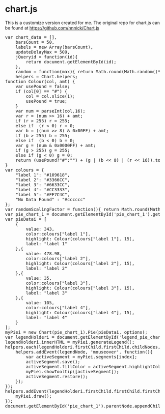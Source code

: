 # chart.js
This is a customize version created for me. The original repo for chart.js can be found at https://github.com/nnnick/Chart.js 
<pre>var chart_data = [],
    barsCount = 50,
    labels = new Array(barsCount),
    updateDelayMax = 500,
    jQueryid = function(id){
        return document.getElementById(id);
    },
    random = function(max){ return Math.round(Math.random()*100)},
    helpers = Chart.helpers;
function Colour(col, amt) {
    var usePound = false;
    if (col[0] == "#") {
        col = col.slice(1);
        usePound = true;
    }
    var num = parseInt(col,16);
    var r = (num >> 16) + amt;
    if (r > 255) r = 255;
    else if  (r < 0) r = 0;
    var b = ((num >> 8) & 0x00FF) + amt;
    if (b > 255) b = 255;
    else if  (b < 0) b = 0;
    var g = (num & 0x0000FF) + amt;
    if (g > 255) g = 255;
    else if (g < 0) g = 0;
    return (usePound?"#":"") + (g | (b << 8) | (r << 16)).toString(16);
}
var colours = {
    "label 1": "#109618",
    "label 2": "#3366CC",
    "label 3": "#6633CC",
    "label 4": "#CC3333",
    "label 5": "#FF7C4C",
    "No Data Found" : "#cccccc"
};
var randomScalingFactor = function(){ return Math.round(Math.random()*100)};
var pie_chart_1 = document.getElementById('pie_chart_1').getContext("2d");
var pieDatai = [
    {
        value: 343,
        color:colours["label 1"],
        highlight: Colour(colours["label 1"], 15),
        label: "label 1"
    },{
        value: 478.98,
        color:colours["label 2"],
        highlight: Colour(colours["label 2"], 15),
        label: "label 2"
    },{
        value: 35,
        color:colours["label 3"],
        highlight: Colour(colours["label 3"], 15),
        label: "label 3"
    },{
        value: 105,
        color:colours["label 4"],
        highlight: Colour(colours["label 4"], 15),
        label: "label 4"
    }
];
myPiei = new Chart(pie_chart_1).Pie(pieDatai, options);
var legendHolderi = document.getElementById('legend_pie_chart_1');
legendHolderi.innerHTML = myPiei.generateLegend();
helpers.each(legendHolderi.firstChild.firstChild.childNodes, function(legendNode, index){
    helpers.addEvent(legendNode, 'mouseover', function(){
        var activeSegment = myPiei.segments[index];
        activeSegment.save();
        activeSegment.fillColor = activeSegment.highlightColor;
        myPiei.showTooltip([activeSegment]);
        activeSegment.restore();
    });
});
helpers.addEvent(legendHolderi.firstChild.firstChild.firstChild, 'mouseout', function(){
    myPiei.draw();
});
document.getElementById('pie_chart_1').parentNode.appendChild(legendHolderi.firstChild);
<script type="text/javascript" src="chart.js"></script>
<div id="chartdiv1" class="canvas-holde" style="margin:10px auto 0 15px;"><canvas id="pie_chart_1" width="300" height="300"></canvas><div id="legend_pie_chart_1"></div></div>
<pre>
